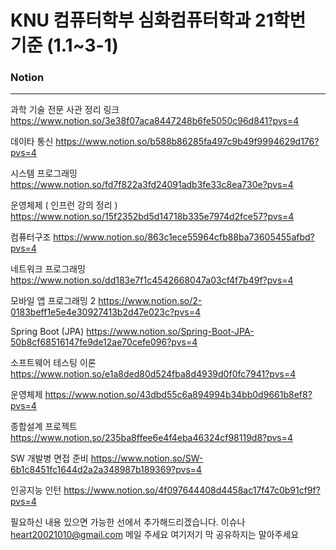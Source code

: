 # KNU 컴퓨터학부 심화컴퓨터학과 21학번 기준 (1.1~3-1)

### Notion
---
과학 기술 전문 사관 정리 링크
https://www.notion.so/3e38f07aca8447248b6fe5050c96d841?pvs=4

데이타 통신
https://www.notion.so/b588b86285fa497c9b49f9994629d176?pvs=4

시스템 프로그래밍
https://www.notion.so/fd7f822a3fd24091adb3fe33c8ea730e?pvs=4

운영체제 ( 인프런 강의 정리 )
https://www.notion.so/15f2352bd5d14718b335e7974d2fce57?pvs=4

컴퓨터구조
https://www.notion.so/863c1ece55964cfb88ba73605455afbd?pvs=4

네트워크 프로그래밍
https://www.notion.so/dd183e7f1c4542668047a03cf4f7b49f?pvs=4

모바일 앱 프로그래밍 2
https://www.notion.so/2-0183beff1e5e4e30927413b2d47e023c?pvs=4

Spring Boot (JPA)
https://www.notion.so/Spring-Boot-JPA-50b8cf68516147fe9de12ae70cefe096?pvs=4

소프트웨어 테스팅 이론
https://www.notion.so/e1a8ded80d524fba8d4939d0f0fc7941?pvs=4

운영체제
https://www.notion.so/43dbd55c6a894994b34bb0d9661b8ef8?pvs=4

종합설계 프로젝트
https://www.notion.so/235ba8ffee6e4f4eba46324cf98119d8?pvs=4

SW 개발병 면접 준비
https://www.notion.so/SW-6b1c8451fc1644d2a2a348987b189369?pvs=4

인공지능 인턴
https://www.notion.so/4f097644408d4458ac17f47c0b91cf9f?pvs=4

필요하신 내용 있으면 가능한 선에서 추가해드리겠습니다. 
이슈나 heart20021010@gmail.com 메일 주세요
여기저기 막 공유하지는 말아주세요
